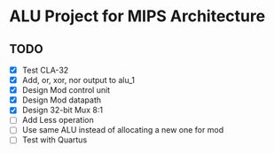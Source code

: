 # ALU Project for MIPS Architecture

## TODO
- [x] Test CLA-32
- [X] Add, or, xor, nor output to alu_1
- [x] Design Mod control unit
- [x] Design Mod datapath
- [x] Design 32-bit Mux 8:1
- [ ] Add Less operation
- [ ] Use same ALU instead of allocating a new one for mod
- [ ] Test with Quartus